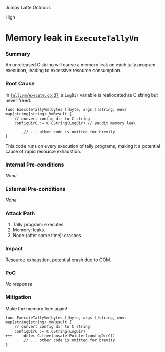 Jumpy Latte Octopus

High

# Memory leak in `ExecuteTallyVm`

### Summary

An unreleased C string will cause a memory leak on each tally program execution, leading to excessive resource consumption.

### Root Cause

In [`tallyvm/execute.go:27`](https://github.com/sherlock-audit/2024-12-seda-protocol/blob/main/seda-wasm-vm/tallyvm/execute.go#L27), a `LogDir` variable is reallocated as C string but never freed.

```golang
func ExecuteTallyVm(bytes []byte, args []string, envs map[string]string) VmResult {
	// convert config dir to C string
	configDirC := C.CString(LogDir) // @audit memory leak

        // ... other code is omitted for brevity
}
```

This code runs on every execution of tally programs, making it a potential cause of rapid resource exhaustion.

### Internal Pre-conditions

_None_

### External Pre-conditions

_None_

### Attack Path

1. Tally program: executes.
2. Memory: leaks.
3. Node (after some time): crashes.

### Impact

Resource exhaustion, potential crash due to OOM.

### PoC

_No response_

### Mitigation
Make the memory free again!

```golang
func ExecuteTallyVm(bytes []byte, args []string, envs map[string]string) VmResult {
	// convert config dir to C string
	configDirC := C.CString(LogDir)
+++     defer C.free(unsafe.Pointer(configDirC))
        // ... other code is omitted for brevity
}
```

